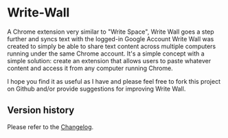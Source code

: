 Write-Wall
==========

A Chrome extension very similar to "Write Space", Write Wall goes a step further and syncs text with the logged-in Google Account
Write Wall was created to simply be able to share text content across multiple computers running under the same Chrome account. It's a simple concept with a simple solution: create an extension that allows users to paste whatever content and access it from any computer running Chrome.

I hope you find it as useful as I have and please feel free to fork this project on Github and/or provide suggestions for improving Write Wall.

## Version history

Please refer to the [Changelog](CHANGELOG.md). 
